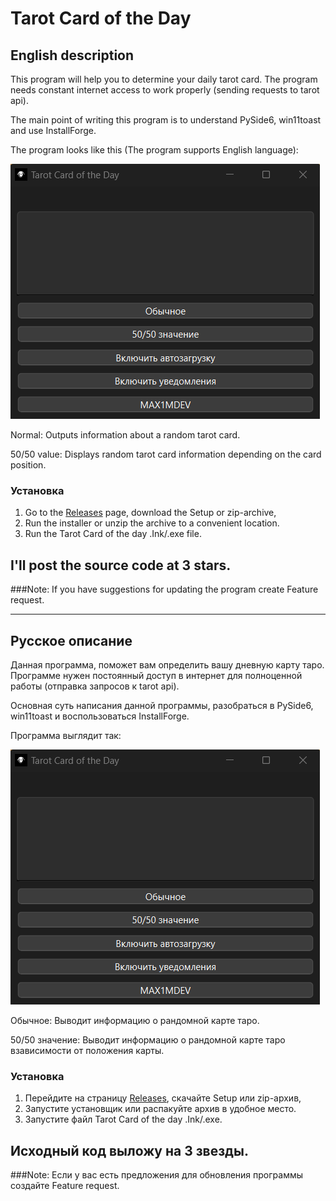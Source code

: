 # Tarot Card of the Day
## English description
This program will help you to determine your daily tarot card. The program needs constant internet access to work properly (sending requests to tarot api).

The main point of writing this program is to understand PySide6, win11toast and use InstallForge.

The program looks like this (The program supports English language):

<img src="images/program.png" title="Program" alt="Program view">

Normal: Outputs information about a random tarot card.

50/50 value: Displays random tarot card information depending on the card position.

### Установка
1. Go to the [Releases](https://github.com/MAX1MDEV/Tarot-Card-of-the-Day/releases/tag/release) page, download the Setup or zip-archive,
2. Run the installer or unzip the archive to a convenient location.
3. Run the Tarot Card of the day .Ink/.exe file.

## I'll post the source code at 3 stars.

###Note: If you have suggestions for updating the program create Feature request.

***

## Русское описание
Данная программа, поможет вам определить вашу дневную карту таро. Программе нужен постоянный доступ в интернет для полноценной работы (отправка запросов к tarot api).

Основная суть написания данной программы, разобраться в PySide6, win11toast и воспользоваться InstallForge.

Программа выглядит так:

<img src="images/program.png" title="Программа" alt="Вид программы">

Обычное: Выводит информацию о рандомной карте таро.

50/50 значение: Выводит информацию о рандомной карте таро взависимости от положения карты.

### Установка
1. Перейдите на страницу [Releases](https://github.com/MAX1MDEV/Tarot-Card-of-the-Day/releases/tag/release), скачайте Setup или zip-архив,
2. Запустите установщик или распакуйте архив в удобное место.
3. Запустите файл Tarot Card of the day .Ink/.exe.


## Исходный код выложу на 3 звезды.

###Note: Если у вас есть предложения для обновления программы создайте Feature request.

